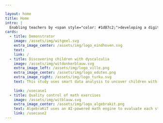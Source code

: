 ```yaml
---

layout: home
title: Home
intro: |
  Enabling teachers by <span style="color: #1d87c2;">developing a digital assessment tool</span> that provides personalized learning analytics. A plugin or add-on that analyzes data of 1 student, explaining **why** exercises are difficult. This saves time, which saves money and increases performance of schools.
cards:
  - title: Demonstrator
    image: /assets/img/witgeel.svg
    extra_image_center: /assets/img/logo_eindhoven.svg
    text: 
    link: /
  - title: Discovering children with dyscalculia
    image: /assets/img/witdonkerblauw.svg
    extra_image_left: /assets/img/logo_ville.png
    extra_image_center: /assets/img/logo_eduten.png
    extra_image_right: /assets/img/logo_turku.svg
    text: This study uses smart data analysis to uncover children with exceptional subitizing patterns, early indicators of math difficulties like dyscalculia. The findings, published in ECML PKDD 2024, show how targeted pattern discovery can support early educational assessment.
    
    link: /usecase1
  - title: Quality control of math exercises
    image: /assets/img/witblauw.svg
    extra_image_center: /assets/img/logo_algebrakit.png
    text: AlgebraKiT uses an AI-powered math engine to evaluate each step of a student’s solution, give instant feedback and hints, and identify specific skill gaps. Its step-by-step data enables personalized insights and adaptive learning within existing platforms.
    link: /usecase2    
---
```

